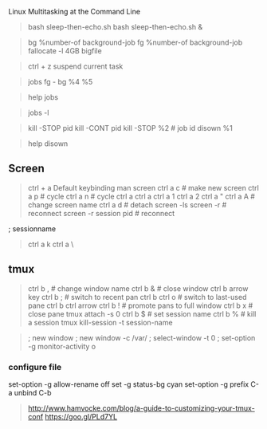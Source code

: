 Linux Multitasking at the Command Line
> bash sleep-then-echo.sh
> bash sleep-then-echo.sh &

> bg %number-of background-job
> fg %number-of background-job
> fallocate -l 4GB bigfile

> ctrl + z suspend current task

> jobs
> fg -
> bg %4 %5

> help jobs

> jobs -l

> kill -STOP pid
> kill -CONT pid
> kill -STOP %2  # job id
> disown %1  

> help disown

## Screen

> ctrl + a Default keybinding
> man screen
> ctrl a c  # make new screen
> ctrl a p  # cycle
> ctrl a n  # cycle
> ctrl a  ctrl a 
> ctrl a  1
> ctrl a  2
> ctrl a  "
> ctrl a  A # change screen name
> ctrl a  d # detach
> screen -ls
> screen -r # reconnect 
> screen -r session pid # reconnect 

; sessionname

> ctrl a k
> ctrl a \


## tmux

> ctrl b , # change window name
> ctrl b & # close window
> ctrl b arrow key
> ctrl b ; # switch to recent pan
> ctrl b ctrl o # switch to last-used pane
> ctrl b ctrl arrow 
> ctrl b ! # promote pans to full window
> ctrl b x # close pane
> tmux attach -s 0
> ctrl b $ # set session name
> ctrl b % # kill a session
> tmux kill-session -t session-name

> ; new window
> ; new window -c /var/
> ; select-window -t 0
> ; set-option -g monitor-activity o


### configure file

set-option -g allow-rename off
set -g status-bg cyan
set-option -g prefix C-a
unbind C-b

> http://www.hamvocke.com/blog/a-guide-to-customizing-your-tmux-conf
> https://goo.gl/PLd7YL














